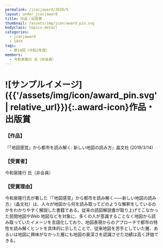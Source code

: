 ```yaml
---
permalink: /jcacjaward/2020/5
layout: under_jcacjaward
title: 作品・出版賞
thumbnail: /assets/img/icon/award_pin.svg
bodyclass: topics-detail
categories:
  - jcacjaward
  - 14th
tags:
  - 第14回（令和2年度）
members:
  - 今和泉隆行 氏（非会員）
---
```


# ![サンプルイメージ]({{'/assets/img/icon/award_pin.svg' | relative_url}}){:.award-icon}作品・出版賞

### 【作品】

『「地図感覚」から都市を読み解く: 新しい地図の読み方』晶文社 (2019/3/14)

### 【受賞者】

今和泉隆行 氏（非会員）

### 【受賞理由】

今和泉隆行氏が著した『「地図感覚」から都市を読み解く――新しい地図の読み方』（晶文社）は、人々が地図から何を読み取ってどのような解釈をしているのかをわかりやすく解説した書籍である。従来の読図解説書が取り上げてこなかった民間地図やWeb 地図などを対象に、多くの人が意識することなく地図から読み取っていたイメージを言語化しており、地図表現からのアプローチで都市の特性を読み解くヒントを具体的に示したことで、従来地図を苦手としていた層、あるいは地図に興味がなかった層にも地図の奥深さを認識させた功績は高く評価できる。
